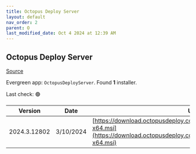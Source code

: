 ```yaml
---
title: Octopus Deploy Server
layout: default
nav_order: 2
parent: O
last_modified_date: Oct 4 2024 at 12:39 AM
---
```


## Octopus Deploy Server

[Source](https://octopus.com/)

Evergreen app: `OctopusDeployServer`. Found **1** installer.

Last check: 🟢

| Version      | Date      | URI                                                                                                                                                |
| ------------ | --------- | -------------------------------------------------------------------------------------------------------------------------------------------------- |
| 2024.3.12802 | 3/10/2024 | [https://download.octopusdeploy.com/octopus/Octopus.2024.3.12802-x64.msi](https://download.octopusdeploy.com/octopus/Octopus.2024.3.12802-x64.msi) |
